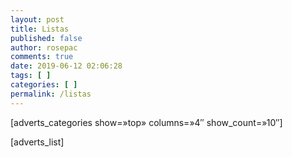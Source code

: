 ```yaml
---
layout: post
title: Listas
published: false
author: rosepac
comments: true
date: 2019-06-12 02:06:28
tags: [ ]
categories: [ ]
permalink: /listas
---
```

[adverts\_categories show=&#187;top&#187; columns=&#187;4&#8243; show\_count=&#187;10&#8243;]

[adverts_list]

&nbsp;